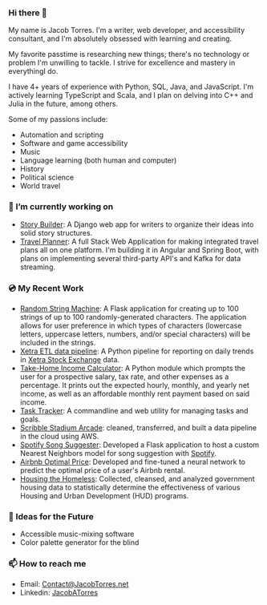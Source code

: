### Hi there 👋

My name is Jacob Torres. I'm a writer, web developer, and accessibility consultant, and I'm absolutely obsessed with  learning and creating.

My favorite passtime is researching new things; there's no technology or problem I'm unwilling to tackle. I strive for excellence and mastery in everythingI do.

I have 4+ years of experience  with Python, SQL, Java, and JavaScript. I'm actively learning TypeScript and Scala, and I plan on delving into C++ and Julia in the future, among others.

Some of my passions include:

- Automation and scripting
- Software and game accessibility
- Music
- Language learning (both human and computer)
- History
- Political science
- World travel

### 🔭 I’m currently working on

- [Story Builder](https://github.com/jacob-torres/story-builder): A Django web app for writers to organize their ideas into solid story structures.
- [Travel Planner](https://github.com/jacob-torres/travel-planner/): A full Stack Web Application for making integrated travel plans all on one platform. I'm building it in Angular and Spring Boot, with plans on implementing several third-party API's and Kafka for data streaming.

### 💿 My Recent Work

- [Random String Machine](https://github.com/jacob-torres/random-string-machine/): A Flask application for creating up to 100 strings of up to 100 randomly-generated characters. The application allows for user preference in which types of characters (lowercase letters, uppercase letters, numbers, and/or special characters) will be included in the strings.
- [Xetra ETL data pipeline](https://github.com/jacob-torres/xetra-data-pipeline/): A Python pipeline for reporting on daily trends in [Xetra Stock Exchange](https://www.xetra.com/xetra-en/) data.
- [Take-Home Income Calculator](https://github.com/jacob-torres/take-home-income-calculator/): A Python module which prompts the user for a prospective salary, tax rate, and other expenses as a percentage. It prints out the expected hourly, monthly, and yearly net income, as well as an affordable monthly rent payment based on said income.
- [Task Tracker](https://github.com/jacob-torres/task-tracker/): A commandline and web utility for managing tasks and goals.
- [Scribble Stadium Arcade](https://github.com/BloomTech-Labs/scribble-stadium-ds): cleaned, transferred, and built a data pipeline in the cloud using AWS.
- [Spotify Song Suggester](https://github.com/jacob-torres/Spotify-Song-Suggester): Developed a Flask application to host a custom Nearest Neighbors model for song suggestion with [Spotify](https://spotify.com).
- [Airbnb Optimal Price](https://github.com/jacob-torres/airbnb-optimal-price/): Developed and fine-tuned a neural network to predict the optimal price of a user's Airbnb rental.
- [Housing the Homeless](https://github.com/jacob-torres/housing-the-homeless/): Collected, cleansed, and analyzed government housing data to statistically determine the effectiveness of various Housing and Urban Development (HUD) programs.

### 💭 Ideas for the Future

- Accessible music-mixing software
- Color palette generator for the blind

### 📫 How to reach me

- Email: [Contact@JacobTorres.net](mailto:contact@jacobtorres.net)
- Linkedin: [JacobATorres](https://linkedin.com/in/jacobatorres/)
